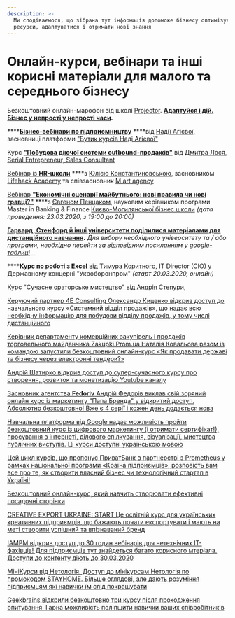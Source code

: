 ```yaml
---
description: >-
  Ми сподіваємося, що зібрана тут інформація допоможе бізнесу оптимізувати свої
  ресурси, адаптуватися і отримати нові знання
---
```


# Онлайн-курси, вебінари та інші корисні матеріали для малого та середнього бізнесу

Безкоштовний онлайн-марофон від школі [Projector](https://prjctr.com.ua/). [**Адаптуйся і дій. Бізнес у непрості у непрості часи**](https://prjctr.online/events/adaptujsya-i-dij-biznes-u-neprosti-chasi.html)**.** 

\*\*\*\*[**Бізнес-вебінари по підприємництву**](https://www.nadiiaageyeva.com/biznes-vebinary-po-predprinimatelstvu-besplatno/?fbclid=IwAR2PQ7uLg4PYb8cq2qXir9HCS8N0sTCcKrXbbnjL-qDKvmgL70rZISJLNz0) ****від  [Надії Агієвої,](https://www.nadiiaageyeva.com/) засновниці платформи  ["Бутик курсів Наді Агієвої"](https://www.nadiiaageyeva.com/)

Курс [**"Побудова діючої системи outbound-продажів"**](https://practicebox.com.ua/outbound-sales?fbclid=IwAR0lz9O6U-014zsCB-vuwe3TZWwVW35VsMZV9edJGQTt_o9xQMf_4A95Gfo) від [Дмитра Лося, Serial Entrepreneur, Sales Consultant](https://www.linkedin.com/in/dimitrylos/)

[Вебінар із **HR-школи**](https://www.youtube.com/watch?v=jAlm8-fofzs&feature=youtu.be&fbclid=IwAR2l_dcJYNsmIeQZxKaRFkdxq9QMsbktzDAY0AoYw-7fjgJWSVWajZzEwvY) ****з [Юлією Константиновською](https://www.facebook.com/julia.konstantinovskaya), засновником [Lifehack Academy](https://lifehack.academy/) та співзасновник [M.art agency](https://www.facebook.com/martspace/)

[Вебінар **"Економічні сценарії майбутнього: нові правила чи нові гравці?"**](https://www.facebook.com/events/151966996026909) ****з [Євгеном Пенцаком](https://www.facebook.com/yevhen.pentsak), науковим керівником програми Master in Banking & Finance [Києво-Могилянської бізнес школи](https://kmbs.ua/) _\(дата проведення: 23.03.2020, з 19:00 до 20:00\)_

[**Гарвард, Стенфорд й інші університети поділилися матеріалами для дистанційного навчання**](https://cutt.ly/RemoteTeachingResourcesforBusinessContinuity)**.** _Для вибору необхідного університету та / або програми, необхідно перейти за відповідним посиланням у_ [_google-таблиці_](https://cutt.ly/RemoteTeachingResourcesforBusinessContinuity)\_\_

\*\*\*\*[**Курс по роботі з Excel** ](https://www.facebook.com/XL4Selected/)від [Tимура Коритного](https://www.facebook.com/road2000ster), IT Director \(CIO\) у Державному концерні "Укроборонпром" _\(старт 20.03.2020, онлайн\)_

Курс "[Сучасне ораторське мистецтво" від Андрія Степури](https://orator.co.ua/free-public-speaking/?fbclid=IwAR0Z_PvhPz3aNi4GdQQE5dqLOCC9-bJzHSuHsiEcMLkpUq4NUpCkkgbJn1s), 

[Керуючий партнер 4Е Consulting Олександр Киценко відкрив доступ до навчального курсу «Системний відділ продажів», що надає всю необхідну інформацію для побудови відділу продажів, у тому числі дистанційного](https://www.4e.school/course/systemniy-otdel-prodaz)

[Керівник департаменту комерційних закупівель і продажів торговельного майданчика Zakupki.Prom.ua Наталія Ковальова разом із командою запустили безкоштовний онлайн-курс «Як продавати державі та бізнесу через електронні тендери?»](https://kurs2.zakupki.prom.ua/)

[Андрій Шатирко відкрив доступ до супер-сучасного курсу про створення, розвиток та монетизацію Youtube каналу](http://shatyrko.com/forpeople)

[Засновник агентства **Fedoriv** Андрій Федорів виклав свій зоряний онлайн курс із маркетингу "Папа Бренда" у відкритий доступ. Абсолютно безкоштовно!  Вже є 4 серії і кожен день додається нова](https://www.youtube.com/playlist?list=PLQTSvbk5fcxD3SlnxTfDkmOrpTRlH5_o6)

[Навчальна платформа від Google надає можливість пройти безкоштовний курс із цифрового маркетингу \(і отримати сертифікат!\), просування в інтернеті, ділового спілкування, візуалізації, мистецтва публічних виступів. Ці курси доступні українською мовою](https://learndigital.withgoogle.com/digitalworkshop-ua/courses)

[Цей цикл курсів, що пропонує ПриватБанк в партнерстві з Prometheus у рамках національної програми «Країна підприємців», розповість вам все про те, як створити власний бізнес чи технологічний стартап в Україні!](https://prometheus.org.ua/cub/)

[Безкоштовний онлайн-курс, який навчить створювати ефективні посадочні сторінки](http://tilda.education/landing-page-course)

[CREATIVE EXPORT UKRAINE: START Це освітній курс для українських креативних підприємців, що бажають почати експортувати і мають на меті створити успішний та впізнаваний бренд](https://epo.org.ua/education/creative-start/)

[IAMPM відкрив доступ до 30 годин вебінарів для нетехнічних IT-фахівців! Для підприємців тут знайдеться багато корисного мтеріала. Доступи до контенту діють до 30.03.2020](https://events.iampm.club/first-aid-kit-covid-19?utm_source=fb&utm_medium=social&fbclid=IwAR1tgvsIfEAuLjGuc4AIYVrKbN-_mFgpm16EB3z5ld331750EMpGEzMObSs)

[МініКурси від Нетологія. Доступ до мінікурсам Нетологія по промокодом STAYHOME. Більше оглядові, але дають розуміння підприємцям які навички їм слід покращувати](https://netology.ru/courses)

[Geekbrains відкрили безкоштовно три курсу після проходження опитування. Гарна можливість поліпшити навички ваших співробітників](https://geekbrains.typeform.com/to/trMVFh)

